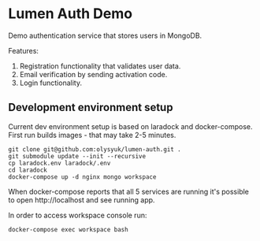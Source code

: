 # Lumen Auth Demo

Demo authentication service that stores users in MongoDB.

Features:
1. Registration functionality that validates user data.
2. Email verification by sending activation code.
3. Login functionality.


## Development environment setup

Current dev environment setup is based on laradock and docker-compose. First run builds images - that may take 2-5 minutes.

```
git clone git@github.com:olysyuk/lumen-auth.git .
git submodule update --init --recursive
cp laradock.env laradock/.env
cd laradock
docker-compose up -d nginx mongo workspace
```

When docker-compose reports that all 5 services are running it's possible to open http://localhost and see running app.



In order to access workspace console run:
```
docker-compose exec workspace bash
```
